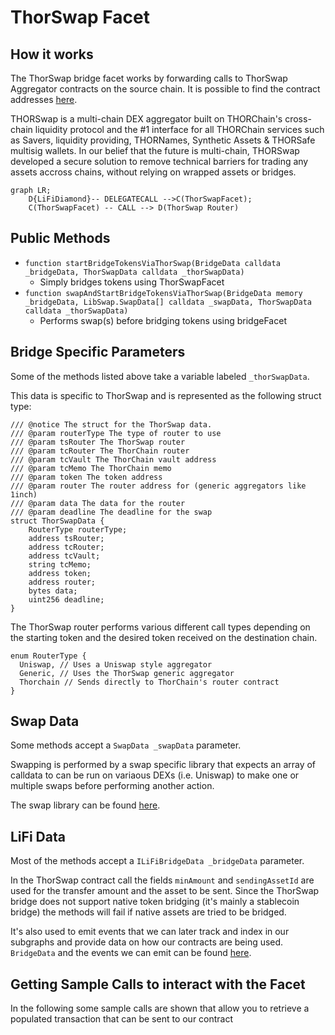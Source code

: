 # ThorSwap Facet

## How it works

The ThorSwap bridge facet works by forwarding calls to ThorSwap Aggregator contracts on the source chain. It is possible to find the contract addresses [here](https://docs.thorswap.net/smart-contracts/list-contracts).

THORSwap is a multi-chain DEX aggregator built on THORChain's cross-chain liquidity protocol and the #1 interface for all THORChain services such as Savers, liquidity providing, THORNames, Synthetic Assets & THORSafe multisig wallets. In our belief that the future is multi-chain, THORSwap developed a secure solution to remove technical barriers for trading any assets accross chains, without relying on wrapped assets or bridges.

```mermaid
graph LR;
    D{LiFiDiamond}-- DELEGATECALL -->C(ThorSwapFacet);
    C(ThorSwapFacet) -- CALL --> D(ThorSwap Router)
```

## Public Methods

- `function startBridgeTokensViaThorSwap(BridgeData calldata _bridgeData, ThorSwapData calldata _thorSwapData)`
  - Simply bridges tokens using ThorSwapFacet
- `function swapAndStartBridgeTokensViaThorSwap(BridgeData memory _bridgeData, LibSwap.SwapData[] calldata _swapData, ThorSwapData calldata _thorSwapData)`
  - Performs swap(s) before bridging tokens using bridgeFacet

## Bridge Specific Parameters

Some of the methods listed above take a variable labeled `_thorSwapData`.

This data is specific to ThorSwap and is represented as the following struct type:

```solidity
/// @notice The struct for the ThorSwap data.
/// @param routerType The type of router to use
/// @param tsRouter The ThorSwap router
/// @param tcRouter The ThorChain router
/// @param tcVault The ThorChain vault address
/// @param tcMemo The ThorChain memo
/// @param token The token address
/// @param router The router address for (generic aggregators like 1inch)
/// @param data The data for the router
/// @param deadline The deadline for the swap
struct ThorSwapData {
    RouterType routerType;
    address tsRouter;
    address tcRouter;
    address tcVault;
    string tcMemo;
    address token;
    address router;
    bytes data;
    uint256 deadline;
}
```
The ThorSwap router performs various different call types depending on the starting token and the desired token received on the destination chain.

```solidity
enum RouterType {
  Uniswap, // Uses a Uniswap style aggregator
  Generic, // Uses the ThorSwap generic aggregator
  Thorchain // Sends directly to ThorChain's router contract
}
```
## Swap Data

Some methods accept a `SwapData _swapData` parameter.

Swapping is performed by a swap specific library that expects an array of calldata to can be run on variaous DEXs (i.e. Uniswap) to make one or multiple swaps before performing another action.

The swap library can be found [here](../src/Libraries/LibSwap.sol).

## LiFi Data

Most of the methods accept a `ILiFiBridgeData _bridgeData` parameter.

In the ThorSwap contract call the fields `minAmount` and `sendingAssetId` are used for the transfer amount and the asset to be sent. Since the ThorSwap bridge does not support native token bridging (it's mainly a stablecoin bridge) the methods will fail if native assets are tried to be bridged.

It's also used to emit events that we can later track and index in our subgraphs and provide data on how our contracts are being used. `BridgeData` and the events we can emit can be found [here](../src/Interfaces/ILiFi.sol).

## Getting Sample Calls to interact with the Facet

In the following some sample calls are shown that allow you to retrieve a populated transaction that can be sent to our contract
